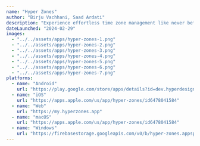 ```yaml
---
name: "Hyper Zones"
author: "Birju Vachhani, Saad Ardati"
description: "Experience effortless time zone management like never before with Hyper Zones, the best solution for remote workers, global teams, and distant friends & families."
dateLaunched: "2024-02-29"
images:
  - "../../assets/apps/hyper-zones-1.png"
  - "../../assets/apps/hyper-zones-2.png"
  - "../../assets/apps/hyper-zones-3.png"
  - "../../assets/apps/hyper-zones-4.png"
  - "../../assets/apps/hyper-zones-5.png"
  - "../../assets/apps/hyper-zones-6.png"
  - "../../assets/apps/hyper-zones-7.png"
platforms:
  - name: "Android"
    url: "https://play.google.com/store/apps/details?id=dev.hyperdesigned.hyperzones"
  - name: "iOS"
    url: "https://apps.apple.com/us/app/hyper-zones/id6478041584"
  - name: "Web"
    url: "https://my.hyperzones.app"
  - name: "macOS"
    url: "https://apps.apple.com/us/app/hyper-zones/id6478041584"
  - name: "Windows"
    url: "https://firebasestorage.googleapis.com/v0/b/hyper-zones.appspot.com/o/artifacts%2Fwindows%2FHyperZones-latest.exe?alt=media"
---
```

